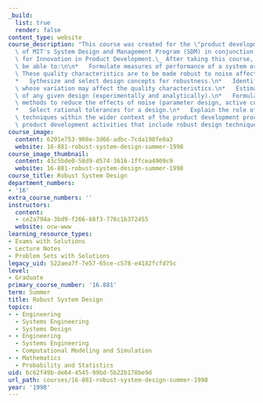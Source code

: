 ```yaml
---
_build:
  list: true
  render: false
content_type: website
course_description: "This course was created for the \"product development\" track\
  \ of MIT's System Design and Management Program (SDM) in conjunction with the Center\
  \ for Innovation in Product Development.\_ After taking this course, a student should\
  \ be able to:\n\n*   Formulate measures of performance of a system or quality characteristics.\
  \ These quality characteristics are to be made robust to noise affecting the system.\n\
  *   Sythesize and select design concepts for robustness.\n*   Identify noise factors\
  \ whose variation may affect the quality characteristics.\n*   Estimate the robustness\
  \ of any given design (experimentally and analytically).\n*   Formulate and implement\
  \ methods to reduce the effects of noise (parameter design, active control, adjustment).\n\
  *   Select rational tolerances for a design.\n*   Explain the role of robust design\
  \ techniques within the wider context of the product development process.\n*   Lead\
  \ product development activities that include robust design techniques.\n"
course_image:
  content: 6291e753-908e-3d66-adbc-7cda198fe0a3
  website: 16-881-robust-system-design-summer-1998
course_image_thumbnail:
  content: 43c5bde0-58d9-d574-3616-1ffcea4909c9
  website: 16-881-robust-system-design-summer-1998
course_title: Robust System Design
department_numbers:
- '16'
extra_course_numbers: ''
instructors:
  content:
  - ce2a794a-3bd9-f266-68f3-776c1b372455
  website: ocw-www
learning_resource_types:
- Exams with Solutions
- Lecture Notes
- Problem Sets with Solutions
legacy_uid: 522aea7f-7e57-65ce-c578-e4182fcfd75c
level:
- Graduate
primary_course_number: '16.881'
term: Summer
title: Robust System Design
topics:
- - Engineering
  - Systems Engineering
  - Systems Design
- - Engineering
  - Systems Engineering
  - Computational Modeling and Simulation
- - Mathematics
  - Probability and Statistics
uid: 6c62f49b-de64-4545-99bd-5b22b178be9d
url_path: courses/16-881-robust-system-design-summer-1998
year: '1998'
---
```

